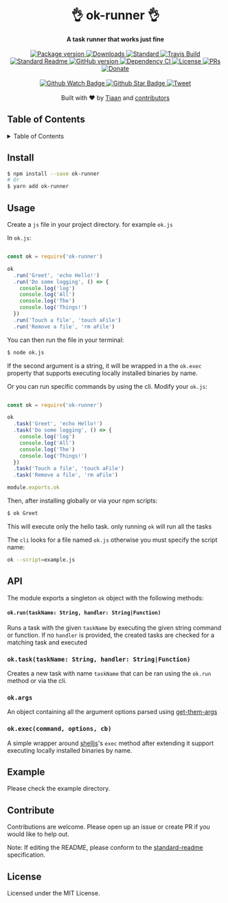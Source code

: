 <h1 align="center">👌 ok-runner 👌</h1>
<div align="center">
  <strong>A task runner that works just fine</strong>
</div>
<br>
<div align="center">
  <a href="https://npmjs.org/package/ok-runner">
    <img src="https://img.shields.io/npm/v/ok-runner.svg?style=flat-square" alt="Package version" />
  </a>
  <a href="https://npmjs.org/package/ok-runner">
  <img src="https://img.shields.io/npm/dm/ok-runner.svg?style=flat-square" alt="Downloads" />
  </a>
  <a href="https://github.com/feross/standard">
    <img src="https://img.shields.io/badge/code%20style-standard-brightgreen.svg?style=flat-square" alt="Standard" />
  </a>
  <a href="https://travis-ci.org/tiaanduplessis/ok-runner">
    <img src="https://img.shields.io/travis/tiaanduplessis/ok-runner.svg?style=flat-square" alt="Travis Build" />
  </a>
  <a href="https://github.com/RichardLitt/standard-readme)">
    <img src="https://img.shields.io/badge/standard--readme-OK-green.svg?style=flat-square" alt="Standard Readme" />
  </a>
  <a href="https://badge.fury.io/gh/tiaanduplessis%2Fok-runner">
    <img src="https://badge.fury.io/gh/tiaanduplessis%2Fok-runner.svg?style=flat-square" alt="GitHub version" />
  </a>
  <a href="https://dependencyci.com/github/tiaanduplessis/ok-runner">
    <img src="https://dependencyci.com/github/tiaanduplessis/ok-runner/badge?style=flat-square" alt="Dependency CI" />
  </a>
  <a href="https://github.com/tiaanduplessis/ok-runner/blob/master/LICENSE">
    <img src="https://img.shields.io/npm/l/ok-runner.svg?style=flat-square" alt="License" />
  </a>
  <a href="http://makeapullrequest.com">
    <img src="https://img.shields.io/badge/PRs-welcome-brightgreen.svg?style=flat-square" alt="PRs" />
  </a>
  <a href="https://www.paypal.me/tiaanduplessis/1">
    <img src="https://img.shields.io/badge/$-support-green.svg?style=flat-square" alt="Donate" />
  </a>
</div>
<br>
<div align="center">
  <a href="https://github.com/tiaanduplessis/ok-runner/watchers">
    <img src="https://img.shields.io/github/watchers/tiaanduplessis/ok-runner.svg?style=social" alt="Github Watch Badge" />
  </a>
  <a href="https://github.com/tiaanduplessis/ok-runner/stargazers">
    <img src="https://img.shields.io/github/stars/tiaanduplessis/ok-runner.svg?style=social" alt="Github Star Badge" />
  </a>
  <a href="https://twitter.com/intent/tweet?text=Check%20out%20ok-runner!%20https://github.com/tiaanduplessis/ok-runner%20%F0%9F%91%8D">
    <img src="https://img.shields.io/twitter/url/https/github.com/tiaanduplessis/ok-runner.svg?style=social" alt="Tweet" />
  </a>
</div>
<br>
<div align="center">
  Built with ❤︎ by <a href="tiaanduplessis.co.za">Tiaan</a> and <a href="https://github.com/tiaanduplessis/ok-runner/graphs/contributors">contributors</a>
</div>

<h2>Table of Contents</h2>
<details>
  <summary>Table of Contents</summary>
  <li><a href="#install">Install</a></li>
  <li><a href="#usage">Usage</a></li>
  <li><a href="#api">API</a></li>
  <li><a href="#contribute">Contribute</a></li>
  <li><a href="#license">License</a></li>
</details>

## Install

```sh
$ npm install --save ok-runner
# Or
$ yarn add ok-runner
```

## Usage

Create a `js` file in your project directory. for example `ok.js`

In `ok.js`:

```js

const ok = require('ok-runner')

ok
  .run('Greet', 'echo Hello!')
  .run('Do some logging', () => {
    console.log('log')
    console.log('All')
    console.log('The')
    console.log('Things!')
  })
  .run('Touch a file', 'touch aFile')
  .run('Remove a file', 'rm aFile')

```

You can then run the file in your terminal:

```sh
$ node ok.js
```

If the second argument is a string, it will be wrapped in a the `ok.exec` property that supports executing locally installed binaries by name.

Or you can run specific commands by using the cli. Modify your `ok.js`:

```js

const ok = require('ok-runner')

ok
  .task('Greet', 'echo Hello!')
  .task('Do some logging', () => {
    console.log('log')
    console.log('All')
    console.log('The')
    console.log('Things!')
  })
  .task('Touch a file', 'touch aFile')
  .task('Remove a file', 'rm aFile')

module.exports.ok

```

Then, after installing globally or via your npm scripts:

```sh
$ ok Greet
```

This will execute only the hello task. only running `ok` will run all the tasks

The `cli` looks for a file named `ok.js` otherwise you must specify the script name:

```sh
ok --script=example.js
```

## API

The module exports a singleton `ok` object with the following methods:

#### `ok.run(taskName: String, handler: String|Function)`

Runs a task with the given `taskName` by executing the given string command or function. If no `handler` is provided, the created tasks are checked for a matching task and executed

### `ok.task(taskName: String, handler: String|Function)`

Creates a new task with name `taskName` that can be ran using the `ok.run` method or via the cli.

### `ok.args`

An object containing all the argument options parsed using [get-them-args](https://github.com/tiaanduplessis/get-them-args)

### `ok.exec(command, options, cb)`

A simple wrapper around [shelljs]()'s `exec` method after extending it support executing locally installed binaries by name.

## Example

Please check the example directory.

## Contribute

Contributions are welcome. Please open up an issue or create PR if you would like to help out.

Note: If editing the README, please conform to the [standard-readme](https://github.com/RichardLitt/standard-readme) specification.

## License

Licensed under the MIT License.

